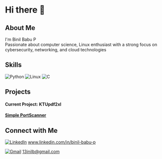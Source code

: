# Hi there 👋

## About Me
I'm Binil Babu P <br> Passionate about computer science, Linux enthusiast with a strong focus on cybersecurity, networking, and cloud technologies

## Skills
![Python](https://img.shields.io/badge/Python-3776AB?style=for-the-badge&logo=python&logoColor=white)
![Linux](https://img.shields.io/badge/Linux-FCC624?style=for-the-badge&logo=linux&logoColor=black)
![C](https://img.shields.io/badge/C-00599C?style=for-the-badge&logo=C&logoColor=white)

## Projects
#### Current Project: KTUpdf2xl
#### [Simple PortScanner](https://github.com/13inilb/simple_portscanner)



## Connect with Me
[![LinkedIn](https://img.shields.io/badge/-0077B5?style=flat-square&logo=linkedin&logoColor=white&label=)](https://www.linkedin.com/in/your-linkedin-profile) www.linkedin.com/in/binil-babu-p


[![Gmail](https://img.shields.io/badge/-D14836?style=flat-square&logo=gmail&logoColor=white&label=)](mailto:your-email@gmail.com) 13inilb@gmail.com


